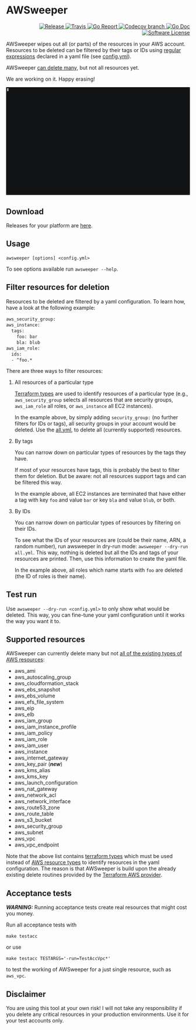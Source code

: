 # AWSweeper

<p align="right">
  <a href="https://github.com/cloudetc/awsweeper/releases/latest">
    <img alt="Release" src="https://img.shields.io/github/release/cloudetc/awsweeper.svg?style=flat-square">
  </a>
  <a href="https://github.com/cloudetc/awsweeper/master">
    <img alt="Travis" src="https://img.shields.io/travis/cloudetc/awsweeper/master.svg?style=flat-square">
  </a>
  <a href="https://goreportcard.com/report/github.com/cloudetc/awsweeper">
    <img alt="Go Report" src="https://goreportcard.com/badge/github.com/cloudetc/awsweeper?style=flat-square" />
  </a>
  <a href="https://codecov.io/gh/cloudetc/awsweeper">
    <img alt="Codecov branch" src="https://codecov.io/gh/cloudetc/awsweeper/branch/master/graph/badge.svg?style=flat-square" />
  </a>
  <a href="https://godoc.org/github.com/cloudetc/awsweeper">
    <img alt="Go Doc" src="https://img.shields.io/badge/godoc-reference-blue.svg?style=flat-square" />
  </a>
  <a href="https://github.com/cloudetc/awsweeper/blob/master/LICENSE">
    <img alt="Software License" src="https://img.shields.io/github/license/cloudetc/awsweeper.svg?style=flat-square" />
  </a>
</p>

AWSweeper wipes out all (or parts) of the resources in your AWS account. Resources to be deleted can be filtered by their tags or IDs
using [regular expressions](https://golang.org/pkg/regexp/syntax/) declared in a yaml file (see [config.yml](dependency/config.yml)).

AWSweeper [can delete many](#supported-resources), but not all resources yet.

We are working on it. Happy erasing!

[![AWSweeper tutorial](img/asciinema-tutorial.gif)](https://asciinema.org/a/149097)

## Download

Releases for your platform are [here](https://github.com/cloudetc/awsweeper/releases).

## Usage

    awsweeper [options] <config.yml>

To see options available run `awsweeper --help`.
    
## Filter resources for deletion

Resources to be deleted are filtered by a yaml configuration. To learn how, have a look at the following example:

    aws_security_group:
    aws_instance:
      tags:
        foo: bar
        bla: blub
    aws_iam_role:
      ids:
      - ^foo.*            

There are three ways to filter resources:

1) All resources of a particular type

   [Terraform types](https://www.terraform.io/docs/providers/aws/index.html) are used to identify resources of a particular type
   (e.g., `aws_security_group` selects all resources that are security groups, `aws_iam_role` all roles,
   or `aws_instance` all EC2 instances).

   In the example above, by simply adding `security_group:` (no further filters for IDs or tags),
   all security groups in your account would be deleted. Use the [all.yml](./all.yml), to delete all (currently supported) 
   resources.

2) By tags

   You can narrow down on particular types of resources by the tags they have.

   If most of your resources have tags, this is probably the best to filter them 
   for deletion. But be aware: not all resources support tags and can be filtered this way.
   
   In the example above, all EC2 instances are terminated that have either a tag with key `foo` and value `bar` or key `bla` and value `blub`, or both.
   
3) By IDs
   
   You can narrow down on particular types of resources by filtering on their IDs.

   To see what the IDs of your resources are (could be their name, ARN, a random number),
   run awsweeper in dry-run mode: `awsweeper --dry-run all.yml`. This way, nothing is deleted but
   all the IDs and tags of your resources are printed. Then, use this information to create the yaml file.
   
   In the example above, all roles which name starts with `foo` are deleted (the ID of roles is their name).
   
## Test run

 Use `awsweeper --dry-run <config.yml>` to only show what
would be deleted. This way, you can fine-tune your yaml configuration until it works the way you want it to. 

## Supported resources

AWSweeper can currently delete many but not [all of the existing types of AWS resources](http://docs.aws.amazon.com/AWSCloudFormation/latest/UserGuide/aws-template-resource-type-ref.html):

- aws_ami
- aws_autoscaling_group
- aws_cloudformation_stack
- aws_ebs_snapshot
- aws_ebs_volume
- aws_efs_file_system
- aws_eip
- aws_elb
- aws_iam_group
- aws_iam_instance_profile
- aws_iam_policy
- aws_iam_role
- aws_iam_user
- aws_instance
- aws_internet_gateway
- aws_key_pair (***new***)
- aws_kms_alias
- aws_kms_key
- aws_launch_configuration
- aws_nat_gateway
- aws_network_acl
- aws_network_interface
- aws_route53_zone
- aws_route_table
- aws_s3_bucket
- aws_security_group
- aws_subnet
- aws_vpc
- aws_vpc_endpoint

Note that the above list contains [terraform types](https://www.terraform.io/docs/providers/aws/index.html) which must be used instead of [AWS resource types](http://docs.aws.amazon.com/AWSCloudFormation/latest/UserGuide/aws-template-resource-type-ref.html) to identify resources in the yaml configuration.
The reason is that AWSweeper is build upon the already existing delete routines provided by the [Terraform AWS provider](https://github.com/terraform-providers/terraform-provider-aws).

## Acceptance tests

***WARNING:*** Running acceptance tests create real resources that might cost you money.

Run all acceptance tests with

    make testacc

or use

    make testacc TESTARGS='-run=TestAccVpc*'

to test the working of AWSweeper for a just single resource, such as `aws_vpc`.

## Disclaimer

You are using this tool at your own risk! I will not take any responsibility if you delete any critical resources in your
production environments. Use it for your test accounts only.
